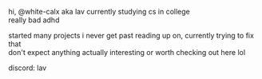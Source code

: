 hi, @white-calx aka lav
currently studying cs in college  
really bad adhd  

started many projects i never get past reading up on, currently trying to fix that  
don't expect anything actually interesting or worth checking out here lol  

discord: lav
<!---
white-calx/white-calx is a ✨ special ✨ repository because its `README.md` (this file) appears on your GitHub profile.
You can click the Preview link to take a look at your changes.
--->
